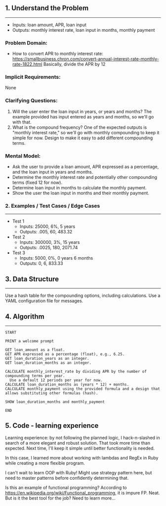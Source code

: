 ## 1. Understand the Problem ##
---
-  Inputs: loan amount, APR, loan input
-  Outputs: monthly interest rate, loan input in months, monthly payment

### **Problem Domain:**
- How to convert APR to monthly interest rate: https://smallbusiness.chron.com/convert-annual-interest-rate-monthly-rate-1822.html
  Basically, divide the APR by 12

### **Implicit Requirements:**
None

### **Clarifying Questions:**
1. Will the user enter the loan input in years, or years and months?
     The example provided has input entered as years and months, so we'll go with that.
2. What is the compound frequency?
     One of the expected outputs is "monthly interest rate," so we'll go with monthly compounding to keep it simple for now. Design to make it easy to add different compounding terms.

### **Mental Model:**
- Ask the user to provide a loan amount, APR expressed as a percentage, and the loan input in years and months.
- Determine the monthly interest rate and potentially other compounding terms (fixed 12 for now).
- Determine loan input in months to calculate the monthly payment.
- Show the user the loan input in months and their monthly payment.

### 2. Examples / Test Cases / Edge Cases
---
- Test 1
  - Inputs: 25000, 6%, 5 years
  - Outputs: .005, 60, 483.32
- Test 2
  - Inputs: 300000, 3%, 15 years
  - Outputs: .0025, 180, 2071.74
- Test 3
  - Inputs: 5000, 0%, 0 years 6 months
  - Outputs: 0, 6, 833.33

## 3. Data Structure
---
Use a hash table for the compounding options, including calculations.
Use a YAML configuration file for messages.

## 4. Algorithm
---
```
START

PRINT a welcome prompt

GET loan_amount as a float.
GET APR expressed as a percentage (float), e.g., 6.25.
GET loan_duration_years as an integer.
GET loan_duration_months as an integer.

CALCULATE monthly_interest_rate by dividing APR by the number of compounding terms per year.
  Use a default 12 periods per year for now.
CALCULATE loan_duration_months as (years * 12) + months.
CALCULATE monthly_payment using the provided formula and a design that allows substituting other formulas (hash).

SHOW loan_duration_months and monthly_payment

END
```

## 5. Code - learning experience
Learning experience: by not following the planned logic, I hack-n-slashed in search of a more elegant and robust solution. That took more time than expected. Next time, I'll keep it simple until better functionality is needed.

In this case, I learned more about working with lambdas and RegEx in Ruby while creating a more flexible program.

I can't wait to learn OOP with Ruby! Might use strategy pattern here, but need to master patterns before confidently determining that.

Is this an example of functional programming? According to https://en.wikipedia.org/wiki/Functional_programming, it is impure FP. Neat. But is it the best tool for the job? Need to learn more...
